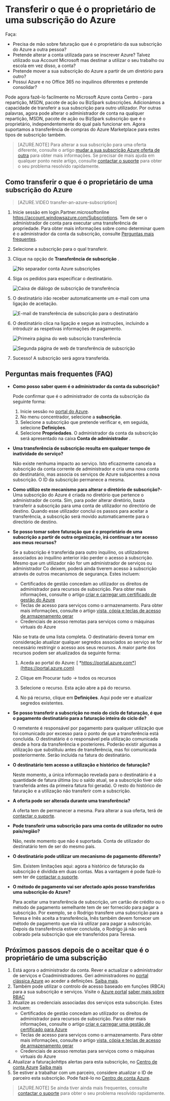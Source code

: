 <properties
   pageTitle="Transferir o que é o proprietário de uma subscrição do Azure | Microsoft Azure"
   description="Como transferir uma subscrição do Azure a outro utilizador e algumas perguntas mais frequentes (FAQ) sobre o processo"
   services=""
   documentationCenter=""
   authors="genlin"
   manager="stevenpo"
   editor=""
   tags="billing,top-support-issue"/>

<tags
   ms.service="billing"
   ms.workload="na"
   ms.tgt_pltfrm="na"
   ms.devlang="na"
   ms.topic="article"
   ms.date="10/10/2016"
   ms.author="genli"/>

# <a name="transferring-ownership-of-an-azure-subscription"></a>Transferir o que é o proprietário de uma subscrição do Azure

Faça:

- Precisa de mão sobre faturação que é o proprietário da sua subscrição do Azure a outra pessoa?
- Pretende alterar a conta utilizada para se inscrever Azure? Talvez utilizado sua Account Microsoft mas destinar a utilizar o seu trabalho ou escola em vez disso, a conta?
- Pretende mover a sua subscrição do Azure a partir de um diretório para outro?
- Possui Azure e no Office 365 no inquilinos diferentes e pretende consolidar?

Pode agora fazê-lo facilmente no Microsoft Azure conta Centro - para repartição, MSDN, pacote de ação ou BizSpark subscrições.  Adicionámos a capacidade de transferir a sua subscrição para outro utilizador. Por outras palavras, agora pode alterar o administrador de conta na qualquer repartição, MSDN, pacote de ação ou BizSpark subscrição que é o proprietário, independentemente do qual país funcionar em. Agora suportamos a transferência de compras do Azure Marketplace para estes tipos de subscrição também.

> [AZURE.NOTE] Para alterar a sua subscrição para uma oferta diferente, consulte o artigo [mudar a sua subscrição Azure oferta de outra](billing-how-to-switch-azure-offer.md) para obter mais informações. Se precisar de mais ajuda em qualquer ponto neste artigo, consulte [contactar o suporte](https://portal.azure.com/?#blade/Microsoft_Azure_Support/HelpAndSupportBlade) para obter o seu problema resolvido rapidamente.

## <a name="how-to-transfer-ownership-of-an-azure-subscription"></a>Como transferir o que é o proprietário de uma subscrição do Azure

> [AZURE.VIDEO transfer-an-azure-subscription]

1.  Inicie sessão em login.Partner.microsoftonline <https://account.windowsazure.com/Subscriptions>. Tem de ser o administrador de conta para executar uma transferência de propriedade. Para obter mais informações sobre como determinar quem é o administrador da conta da subscrição, consulte [Perguntas mais frequentes](#faq).

2.  Selecione a subscrição para o qual transferir.

3.  Clique na opção de **Transferência de subscrição** .

    ![No separador conta Azure subscrições](./media/billing-subscription-transfer/image1.png)

4.  Siga os pedidos para especificar o destinatário.

    ![Caixa de diálogo de subscrição de transferência](./media/billing-subscription-transfer/image2.PNG)

5.  O destinatário irão receber automaticamente um e-mail com uma ligação de aceitação.

    ![E-mail de transferência de subscrição para o destinatário](./media/billing-subscription-transfer/image3.png)

6.  O destinatário clica na ligação e segue as instruções, incluindo a introduzir as respetivas informações de pagamento.

    ![Primeira página do web subscrição transferência](./media/billing-subscription-transfer/image4.png)

    ![Segunda página de web de transferência de subscrição](./media/billing-subscription-transfer/image5.png)

7. Sucesso! A subscrição será agora transferida.

<a id="faq"></a>
## <a name="frequently-asked-questions-faq"></a>Perguntas mais frequentes (FAQ)

-   **Como posso saber quem é o administrador da conta da subscrição?**

    Pode confirmar que é o administrador de conta da subscrição da seguinte forma:

    1. Inicie sessão no [portal do Azure](https://portal.azure.com).
    2. No menu concentrador, selecione a **subscrição**.
    3. Selecione a subscrição que pretende verificar e, em seguida, selecione **Definições**.
    4. Selecione **Propriedades**. O administrador da conta da subscrição será apresentado na caixa **Conta de administrador** .  

-   **Uma transferência de subscrição resulta em qualquer tempo de inatividade do serviço?**

    Não existe nenhuma impacto ao serviço. Isto eficazmente cancela a subscrição da conta corrente de administrador e cria uma nova conta do destinatário, mas associa os serviços de Azure subjacentes a nova subscrição. O ID da subscrição permanece a mesma.

-   **Como utilizo este mecanismo para alterar o diretório de subscrição?**-   
    Uma subscrição do Azure é criada no diretório que pertence o administrador de conta. Sim, para poder alterar diretório, basta transferir a subscrição para uma conta de utilizador no directório de destino. Quando esse utilizador conclui os passos para aceitar a transferência, a subscrição será movido automaticamente para o directório de destino.

-   **Se posso tomar sobre faturação que é o proprietário de uma subscrição a partir de outra organização, irá continuar a ter acesso aos meus recursos?**

    Se a subscrição é transferida para outro inquilino, os utilizadores associados ao inquilino anterior irão perder o acesso à subscrição. Mesmo que um utilizador não for um administrador de serviços ou administrador Co deixem, poderá ainda tiverem acesso à subscrição através de outros mecanismos de segurança. Estes incluem:
    - Certificados de gestão concedam ao utilizador os direitos de administrador para recursos de subscrição. Para obter mais informações, consulte o artigo [criar e carregar um certificado de gestão do Azure](https://msdn.microsoft.com/library/azure/gg551722.aspx)
    -   Teclas de acesso para serviços como o armazenamento. Para obter mais informações, consulte o artigo [vista, cópia e teclas de acesso de armazenamento gerar](storage-create-storage-account.md#view-copy-and-regenerate-storage-access-keys)
    -   Credenciais de acesso remotas para serviços como o máquinas virtuais do Azure

    Não se trata de uma lista completa. O destinatário deverá tomar em consideração atualizar qualquer segredos associados ao serviço se for necessário restringir o acesso aos seus recursos. A maior parte dos recursos podem ser atualizados da seguinte forma:

    1.   Aceda ao portal do Azure: [ *https://portal.azure.com*](https://portal.azure.com)

    2.    Clique em Procurar tudo -&gt; todos os recursos

    3.    Selecione o recurso. Esta ação abre a pá do recurso.

    4.    No pá recurso, clique em **Definições**. Aqui pode ver e atualizar segredos existentes.


-   **Se posso transferir a subscrição no meio do ciclo de faturação, é que o pagamento destinatário para a faturação inteira do ciclo de?**

    O remetente é responsável por pagamento para qualquer utilização que foi comunicado por excesso para o ponto de que a transferência está concluída. O destinatário é o responsável pela utilização comunicada desde a hora da transferência e posteriores. Poderão existir algumas a utilização que substituiu antes de transferência, mas foi comunicada posteriormente. Serão incluída na fatura do destinatário.

-   **O destinatário tem acesso a utilização e histórico de faturação?**

    Neste momento, a única informação revelada para o destinatário é a quantidade de fatura última (ou o saldo atual, se a subscrição tiver sido transferida antes da primeira fatura foi gerada). O resto do histórico de faturação e a utilização não transferir com a subscrição.

-   **A oferta pode ser alterada durante uma transferência?**

    A oferta tem de permanecer a mesma. Para alterar a sua oferta, terá de [contactar o suporte](http://go.microsoft.com/fwlink/?LinkID=619338).

-   **Pode transferir uma subscrição para uma conta de utilizador no outro país/região?**

    Não, neste momento que não é suportada. Conta de utilizador do destinatário tem de ser do mesmo país.

-   **O destinatário pode utilizar um mecanismo de pagamento diferente?**

    Sim. Existem limitações aqui: agora a histórico de faturação da subscrição é dividida em duas contas. Mas a vantagem é pode fazê-lo sem ter de [contactar o suporte](http://go.microsoft.com/fwlink/?LinkID=619338).

-   **O método de pagamento vai ser afectado após posso transferidas uma subscrição do Azure?**

    Para aceitar uma transferência de subscrição, um cartão de crédito ou o método de pagamento semelhante tem de ser fornecido para pagar a subscrição. Por exemplo, se o Rodrigo transfere uma subscrição para a Teresa e Inês aceita a transferência, Inês também devem fornecer um método de pagamento que ela irá utilizar para pagar a subscrição. Depois da transferência estiver concluída, o Rodrigo já não será cobrado pela subscrição que ele transferidos para Teresa.

## <a name="next-steps-after-accepting-ownership-of-a-subscription"></a>Próximos passos depois de o aceitar que é o proprietário de uma subscrição

1. Está agora o administrador da conta. Rever e actualizar o administrador de serviços e Coadministradores. Geri administradores no [portal clássica Azure](https://manage.windowsazure.com) ao aceder a definições. [Saiba mais](http://go.microsoft.com/fwlink/?LinkID=533293).
2. Também pode utilizar o controlo de acesso baseado em funções (RBCA) para a sua subscrição e serviços. Visite o [Azure portal](https://portal.azure.com) [saber mais sobre RBAC](http://go.microsoft.com/fwlink/?LinkID=544802)
3. Atualize as credenciais associadas dos serviços esta subscrição. Estes incluem:
    - Certificados de gestão concedam ao utilizador os direitos de administrador para recursos de subscrição. Para obter mais informações, consulte o artigo [criar e carregar uma gestão de certificado para Azure](https://msdn.microsoft.com/library/azure/gg551722.aspx)
    -   Teclas de acesso para serviços como o armazenamento. Para obter mais informações, consulte o artigo [vista, cópia e teclas de acesso de armazenamento gerar](storage-create-storage-account.md#view-copy-and-regenerate-storage-access-keys)
    -   Credenciais de acesso remotas para serviços como o máquinas virtuais do Azure
4. Atualizar a faturaçãohttps alertas para esta subscrição, no [Centro de conta Azure](https://account.windowsazure.com/Subscriptions)  [Saiba mais](http://go.microsoft.com/fwlink/?LinkID=533292)
5.  Se estiver a trabalhar com um parceiro, considere atualizar o ID de parceiro esta subscrição. Pode fazê-lo no [Centro de conta Azure](https://account.windowsazure.com/Subscriptions).

> [AZURE.NOTE] Se ainda tiver ainda mais frequentes, consulte [contactar o suporte](https://portal.azure.com/?#blade/Microsoft_Azure_Support/HelpAndSupportBlade) para obter o seu problema resolvido rapidamente.
